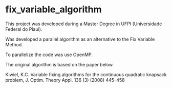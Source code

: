 # fix_variable_algorithm

This project was developed during a Master Degree in UFPI (Universidade Federal do Piaui).

Was developed a parallel algorithm as an alternative to the Fix Variable Method.

To parallelize the code was use OpenMP.

The original algorithm is based on the paper below.

Kiwiel, K.C. Variable fixing algorithms for the continuous quadratic knapsack problem, J. Optim. Theory Appl. 136 (3) (2008) 445–458
